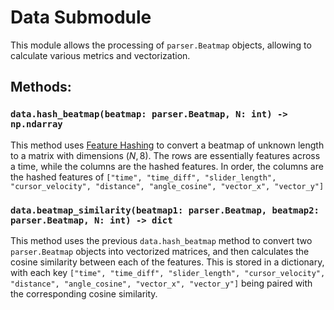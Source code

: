 # Data Submodule
This module allows the processing of `parser.Beatmap` objects, allowing to calculate various metrics and vectorization.

## Methods:
### `data.hash_beatmap(beatmap: parser.Beatmap, N: int) -> np.ndarray`
This method uses [Feature Hashing](https://arxiv.org/pdf/0902.2206) to convert a beatmap of unknown length to a matrix with dimensions $(N, 8)$. The rows are essentially features across a time, while the columns are the hashed features. In order, the columns are the hashed features of `["time", "time_diff", "slider_length", "cursor_velocity", "distance", "angle_cosine", "vector_x", "vector_y"]`

### `data.beatmap_similarity(beatmap1: parser.Beatmap, beatmap2: parser.Beatmap, N: int) -> dict`
This method uses the previous `data.hash_beatmap` method to convert two `parser.Beatmap` objects into vectorized matrices, and then calculates the cosine similarity between each of the features. This is stored in a dictionary, with each key `["time", "time_diff", "slider_length", "cursor_velocity", "distance", "angle_cosine", "vector_x", "vector_y"]` being paired with the corresponding cosine similarity.